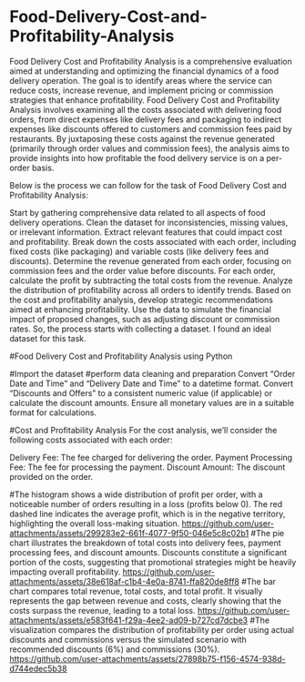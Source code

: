 # Food-Delivery-Cost-and-Profitability-Analysis
Food Delivery Cost and Profitability Analysis is a comprehensive evaluation aimed at understanding and optimizing the financial dynamics of a food delivery operation. The goal is to identify areas where the service can reduce costs, increase revenue, and implement pricing or commission strategies that enhance profitability.
Food Delivery Cost and Profitability Analysis involves examining all the costs associated with delivering food orders, from direct expenses like delivery fees and packaging to indirect expenses like discounts offered to customers and commission fees paid by restaurants. By juxtaposing these costs against the revenue generated (primarily through order values and commission fees), the analysis aims to provide insights into how profitable the food delivery service is on a per-order basis.

Below is the process we can follow for the task of Food Delivery Cost and Profitability Analysis:

Start by gathering comprehensive data related to all aspects of food delivery operations.
Clean the dataset for inconsistencies, missing values, or irrelevant information.
Extract relevant features that could impact cost and profitability.
Break down the costs associated with each order, including fixed costs (like packaging) and variable costs (like delivery fees and discounts).
Determine the revenue generated from each order, focusing on commission fees and the order value before discounts.
For each order, calculate the profit by subtracting the total costs from the revenue. Analyze the distribution of profitability across all orders to identify trends.
Based on the cost and profitability analysis, develop strategic recommendations aimed at enhancing profitability.
Use the data to simulate the financial impact of proposed changes, such as adjusting discount or commission rates.
So, the process starts with collecting a dataset. I found an ideal dataset for this task.

#Food Delivery Cost and Profitability Analysis using Python

#Import the dataset
#perform data cleaning and preparation
Convert “Order Date and Time” and “Delivery Date and Time” to a datetime format.
Convert “Discounts and Offers” to a consistent numeric value (if applicable) or calculate the discount amounts.
Ensure all monetary values are in a suitable format for calculations.

#Cost and Profitability Analysis
For the cost analysis, we’ll consider the following costs associated with each order:

Delivery Fee: The fee charged for delivering the order.
Payment Processing Fee: The fee for processing the payment.
Discount Amount: The discount provided on the order.

#The histogram shows a wide distribution of profit per order, with a noticeable number of orders resulting in a loss (profits below 0). The red dashed line indicates the average profit, which is in the negative territory, highlighting the overall loss-making situation.
https://github.com/user-attachments/assets/299283e2-661f-4077-9f50-046e5c8c02b1
#The pie chart illustrates the breakdown of total costs into delivery fees, payment processing fees, and discount amounts. Discounts constitute a significant portion of the costs, suggesting that promotional strategies might be heavily impacting overall profitability.
https://github.com/user-attachments/assets/38e618af-c1b4-4e0a-8741-ffa820de8ff8
#The bar chart compares total revenue, total costs, and total profit. It visually represents the gap between revenue and costs, clearly showing that the costs surpass the revenue, leading to a total loss.
https://github.com/user-attachments/assets/e583f641-f29a-4ee2-ad09-b727cd7dcbe3
#The visualization compares the distribution of profitability per order using actual discounts and commissions versus the simulated scenario with recommended discounts (6%) and commissions (30%).
https://github.com/user-attachments/assets/27898b75-f156-4574-938d-d744edec5b38
